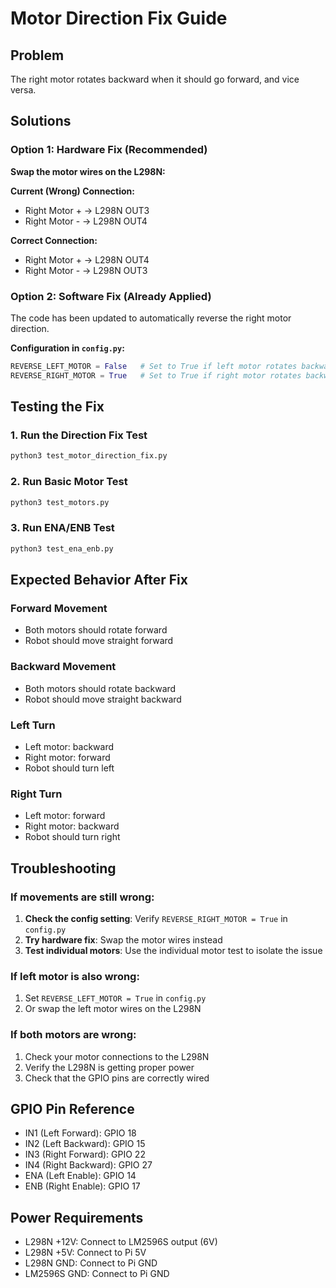 # Motor Direction Fix Guide

## Problem
The right motor rotates backward when it should go forward, and vice versa.

## Solutions

### Option 1: Hardware Fix (Recommended)
**Swap the motor wires on the L298N:**

**Current (Wrong) Connection:**
- Right Motor + → L298N OUT3
- Right Motor - → L298N OUT4

**Correct Connection:**
- Right Motor + → L298N OUT4  
- Right Motor - → L298N OUT3

### Option 2: Software Fix (Already Applied)
The code has been updated to automatically reverse the right motor direction.

**Configuration in `config.py`:**
```python
REVERSE_LEFT_MOTOR = False   # Set to True if left motor rotates backward
REVERSE_RIGHT_MOTOR = True   # Set to True if right motor rotates backward
```

## Testing the Fix

### 1. Run the Direction Fix Test
```bash
python3 test_motor_direction_fix.py
```

### 2. Run Basic Motor Test
```bash
python3 test_motors.py
```

### 3. Run ENA/ENB Test
```bash
python3 test_ena_enb.py
```

## Expected Behavior After Fix

### Forward Movement
- Both motors should rotate forward
- Robot should move straight forward

### Backward Movement  
- Both motors should rotate backward
- Robot should move straight backward

### Left Turn
- Left motor: backward
- Right motor: forward
- Robot should turn left

### Right Turn
- Left motor: forward  
- Right motor: backward
- Robot should turn right

## Troubleshooting

### If movements are still wrong:
1. **Check the config setting**: Verify `REVERSE_RIGHT_MOTOR = True` in `config.py`
2. **Try hardware fix**: Swap the motor wires instead
3. **Test individual motors**: Use the individual motor test to isolate the issue

### If left motor is also wrong:
1. Set `REVERSE_LEFT_MOTOR = True` in `config.py`
2. Or swap the left motor wires on the L298N

### If both motors are wrong:
1. Check your motor connections to the L298N
2. Verify the L298N is getting proper power
3. Check that the GPIO pins are correctly wired

## GPIO Pin Reference
- IN1 (Left Forward): GPIO 18
- IN2 (Left Backward): GPIO 15  
- IN3 (Right Forward): GPIO 22
- IN4 (Right Backward): GPIO 27
- ENA (Left Enable): GPIO 14
- ENB (Right Enable): GPIO 17

## Power Requirements
- L298N +12V: Connect to LM2596S output (6V)
- L298N +5V: Connect to Pi 5V
- L298N GND: Connect to Pi GND
- LM2596S GND: Connect to Pi GND
